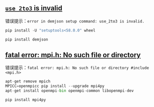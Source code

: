## [`use_2to3` is invalid](https://stackoverflow.com/questions/72414481/error-in-anyjson-setup-command-use-2to3-is-invalid)

错误提示：`error in demjson setup command: use_2to3 is invalid.`

```python
pip install -U "setuptools<58.0.0" wheel

pip install demjson
```

## [fatal error: mpi.h: No such file or directory](https://stackoverflow.com/questions/26920083/fatal-error-mpi-h-no-such-file-or-directory-include-mpi-h)

错误提示：`fatal error: mpi.h: No such file or directory #include <mpi.h>`

```python
apt-get remove mpich  
MPICC=openmpicc pip install --upgrade mpi4py
apt-get install openmpi-bin openmpi-common libopenmpi-dev

pip install mpi4py
```




